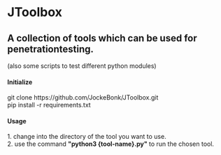 # JToolbox

## A collection of tools which can be used for penetrationtesting.
(also some scripts to test different python modules)
#### Initialize
<p>git clone https://github.com/JockeBonk/JToolbox.git<br>
pip install -r requirements.txt</p>

#### Usage
<p>1. change into the directory of the tool you want to use.<br>
2. use the command <b>"python3 {tool-name}.py"</b> to run the chosen tool.</p>
